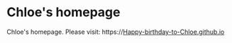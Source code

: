 # Chloe's homepage

Chloe's homepage. Please visit: https://[Happy-birthday-to-Chloe.github.io](https://github.com/Happy-birthday-to-Chloe/Happy-birthday-to-Chloe.github.io)

